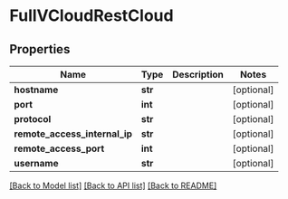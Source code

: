 # FullVCloudRestCloud

## Properties
Name | Type | Description | Notes
------------ | ------------- | ------------- | -------------
**hostname** | **str** |  | [optional] 
**port** | **int** |  | [optional] 
**protocol** | **str** |  | [optional] 
**remote_access_internal_ip** | **str** |  | [optional] 
**remote_access_port** | **int** |  | [optional] 
**username** | **str** |  | [optional] 

[[Back to Model list]](../README.md#documentation-for-models) [[Back to API list]](../README.md#documentation-for-api-endpoints) [[Back to README]](../README.md)


